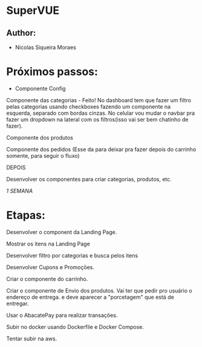 # SuperVUE

## Author:

- Nicolas Siqueira Moraes

# Próximos passos:

- Componente Config

Componente das categorias - Feito!
No dashboard tem que fazer um filtro pelas categorias usando checkboxes fazendo um componente na esquerda, separado com bordas cinzas. No celular vou mudar o navbar pra fazer um dropdown na lateral com os filtros(isso vai ser bem chatinho de fazer).

Componente dos produtos

Componente dos pedidos (Esse da para deixar pra fazer depois do carrinho somente, para seguir o fluxo)

DEPOIS

Desenvolver os componentes para criar categorias, produtos, etc.

_1 SEMANA_

# Etapas:

Desenvolver o component da Landing Page.

Mostrar os itens na Landing Page

Desenvolver filtro por categorias e busca pelos itens

Desenvolver Cupons e Promoções.

Criar o componente do carrinho.

Criar o componente de Envio dos produtos. Vai ter que pedir pro usuário o endereço de entrega. e deve aparecer a "porcetagem" que está de entregar.

Usar o AbacatePay para realizar transações.

Subir no docker usando Dockerfile e Docker Compose.

Tentar subir na aws.
